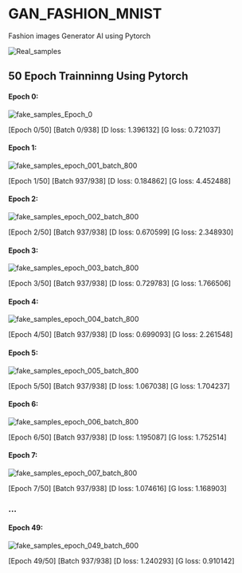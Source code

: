 # GAN_FASHION_MNIST
Fashion images Generator AI using Pytorch

   ![Real_samples](https://user-images.githubusercontent.com/44817770/59225445-046a1e80-8bd1-11e9-86ae-02e514688f41.png)

## 50 Epoch Trainninng Using Pytorch
####    Epoch 0:
![fake_samples_Epoch_0](https://user-images.githubusercontent.com/44817770/59224868-ae48ab80-8bcf-11e9-93e9-6005227fb1be.png)

[Epoch 0/50] [Batch 0/938] [D loss: 1.396132] [G loss: 0.721037]


####    Epoch 1:
![fake_samples_epoch_001_batch_800](https://user-images.githubusercontent.com/44817770/59225037-0aabcb00-8bd0-11e9-9969-a55e0f42177a.png)

[Epoch 1/50] [Batch 937/938] [D loss: 0.184862] [G loss: 4.452488]

####    Epoch 2:
![fake_samples_epoch_002_batch_800](https://user-images.githubusercontent.com/44817770/59225274-9160a800-8bd0-11e9-892d-d593f1289b51.png)

[Epoch 2/50] [Batch 937/938] [D loss: 0.670599] [G loss: 2.348930]

####    Epoch 3:
![fake_samples_epoch_003_batch_800](https://user-images.githubusercontent.com/44817770/59225291-9c1b3d00-8bd0-11e9-9a62-0b906d544e51.png)

[Epoch 3/50] [Batch 937/938] [D loss: 0.729783] [G loss: 1.766506]

####    Epoch 4:
![fake_samples_epoch_004_batch_800](https://user-images.githubusercontent.com/44817770/59225328-b0f7d080-8bd0-11e9-93df-f0aabbefc41f.png)

[Epoch 4/50] [Batch 937/938] [D loss: 0.699093] [G loss: 2.261548]

####    Epoch 5:
![fake_samples_epoch_005_batch_800](https://user-images.githubusercontent.com/44817770/59225341-bfde8300-8bd0-11e9-9e51-5fd3933ad6df.png)

[Epoch 5/50] [Batch 937/938] [D loss: 1.067038] [G loss: 1.704237]

####    Epoch 6:
![fake_samples_epoch_006_batch_800](https://user-images.githubusercontent.com/44817770/59225358-ce2c9f00-8bd0-11e9-8bfb-0e8ed5b47781.png)

[Epoch 6/50] [Batch 937/938] [D loss: 1.195087] [G loss: 1.752514]

####    Epoch 7:
![fake_samples_epoch_007_batch_800](https://user-images.githubusercontent.com/44817770/59225389-de447e80-8bd0-11e9-9d0b-ed6852fec5cf.png)

[Epoch 7/50] [Batch 937/938] [D loss: 1.074616] [G loss: 1.168903]

 ###                                                 ...
  
####    Epoch 49:
![fake_samples_epoch_049_batch_600](https://user-images.githubusercontent.com/44817770/59225434-fe743d80-8bd0-11e9-861c-735cf0da061e.png)

[Epoch 49/50] [Batch 937/938] [D loss: 1.240293] [G loss: 0.910142]


